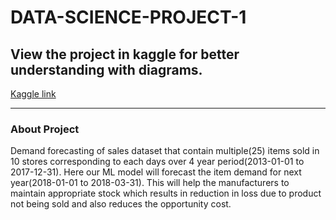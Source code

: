 # DATA-SCIENCE-PROJECT-1

## View the project in kaggle for better understanding with diagrams.
[Kaggle link](https://www.kaggle.com/code/karanpk/demand-forecasting)
***********************************************

### **About Project**

Demand forecasting of sales dataset that contain multiple(25) items sold in 10 stores corresponding to each days over 4 
year period(2013-01-01 to 2017-12-31). Here our ML model will forecast the item demand for next year(2018-01-01 to 2018-03-31).
This will help the manufacturers to maintain appropriate stock which results in reduction in loss due to product not being sold and also reduces the opportunity cost.
